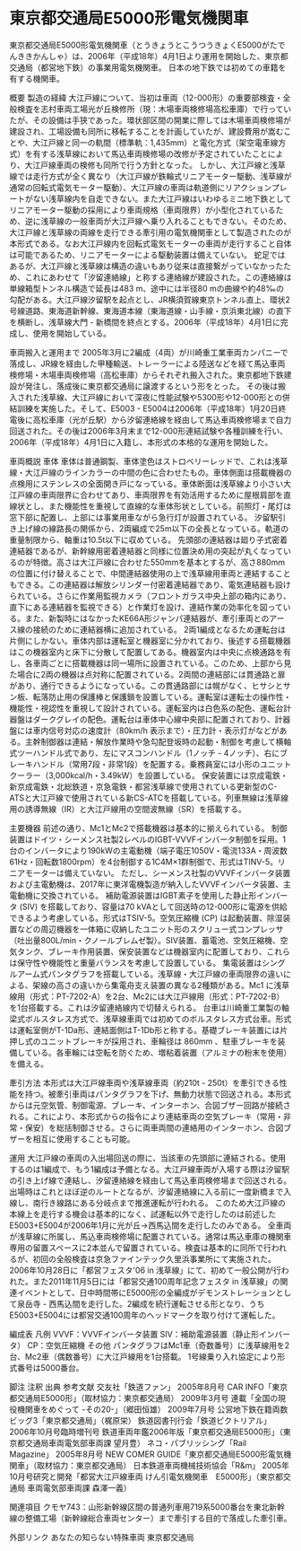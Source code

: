 # 東京都交通局E5000形電気機関車

東京都交通局E5000形電気機関車（とうきょうとこうつうきょくE5000がたでんききかんしゃ）は、2006年（平成18年）4月1日より運用を開始した、東京都交通局（都営地下鉄）の事業用電気機関車。
日本の地下鉄では初めての車籍を有する機関車。

概要
製造の経緯
大江戸線について、当初は車両（12-000形）の重要部検査・全般検査を志村車両工場光が丘検修所（現：木場車両検修場高松車庫）で行っていたが、その設備は手狭であった。環状部区間の開業に際しては木場車両検修場が建設され、工場設備も同所に移転することを計画していたが、建設費用が嵩むことや、大江戸線と同一の軌間（標準軌：1,435mm）と電化方式（架空電車線方式）を有する浅草線において馬込車両検修場の改修が予定されていたことにより、大江戸線車両の検修も同所で行う方針となった。
しかし、大江戸線と浅草線では走行方式が全く異なり（大江戸線が鉄輪式リニアモーター駆動、浅草線が通常の回転式電気モーター駆動）、大江戸線の車両は軌道側にリアクションプレートがない浅草線内を自走できない。また大江戸線はいわゆるミニ地下鉄としてリニアモーター駆動の採用により車両規格（車両限界）が小型化されているため、逆に浅草線の一般車両が大江戸線へ乗り入れることもできない。そのため、大江戸線と浅草線の両線を走行できる牽引用の電気機関車として製造されたのが本形式である。なお大江戸線内を回転式電気モーターの車両が走行すること自体は可能であるため、リニアモーターによる駆動装置は備えていない。
蛇足ではあるが、大江戸線と浅草線は構造の違いもあり従来は直接繋がっていなかったため、これにあわせて「汐留連絡線」と称する連絡線が建設された。この連絡線は単線箱型トンネル構造で延長は483 m、途中には半径80 mの曲線や約48‰の勾配がある。大江戸線汐留駅を起点とし、JR横須賀線東京トンネル直上、環状2号線道路、東海道新幹線、東海道本線（東海道線・山手線・京浜東北線）の直下を横断し、浅草線大門 - 新橋間を終点とする。2006年（平成18年）4月1日に完成し、使用を開始している。

車両搬入と運用まで
2005年3月に2編成（4両）が川崎重工業車両カンパニーで落成し、JR線を経由した甲種輸送、トレーラーによる陸送などを経て馬込車両検修場・木場車両検修場（高松車庫）からそれぞれ搬入された。東京都地下鉄建設が発注し、落成後に東京都交通局に譲渡するという形をとった。
その後は搬入された浅草線、大江戸線において深夜に性能試験や5300形や12-000形との併結訓練を実施した。そして、E5003 - E5004は2006年（平成18年）1月20日終電後に高松車庫（光が丘駅）から汐留連絡線を経由して馬込車両検修場まで自力回送された。その後は2006年3月末まで12-000形連結試験や各種訓練を行い、2006年（平成18年）4月1日に入籍し、本形式の本格的な運用を開始した。

車両概説
車体
車体は普通鋼製、車体塗色はストロベリーレッドで、これは浅草線・大江戸線のラインカラーの中間の色に合わせたもの。車体側面は搭載機器の点検用にステンレスの全面開き戸になっている。車体断面は浅草線より小さい大江戸線の車両限界に合わせてあり、車両限界を有効活用するために屋根肩部を直線状とし、また機能性を重視して直線的な車体形状としている。前照灯・尾灯は窓下部に配置し、上部には事業用車ながら急行灯が設置されている。
汐留駅引き上げ線の線路長の関係から、2両編成で25m以下の全長となっている。軌道の重量制限から、軸重は10.5t以下に収めている。
先頭部の連結器は廻り子式密着連結器であるが、新幹線用密着連結器と同様に位置決め用の突起が丸くなっているのが特徴。高さは大江戸線に合わせた550mmを基本とするが、高さ880mmの位置に付け替えることで、中間連結器使用の上で浅草線用車両と連結することもできる。この連結器は解放シリンダー付密着連結器であり、電気連結器も設けられている。さらに作業用監視カメラ（フロントガラス中央上部の箱内にあり、直下にある連結器を監視できる）と作業灯を設け、連結作業の効率化を図っている。また、新製時にはなかったKE66A形ジャンパ連結器が、牽引車両とのアース線の接続のために連結器横に追加されている。
2両1編成となるため運転台は片側にしかない。車体内部は運転室と機器室に分かれており、後述する搭載機器はこの機器室内と床下に分散して配置してある。機器室内は中央に点検通路を有し、各車両ごとに搭載機器は同一場所に設置されている。このため、上部から見た場合に2両の機器は点対称に配置されている。2両間の連結部には貫通路と扉があり、通行できるようになっている。この貫通路部には幌がなく、ヒサシとサン板、転落防止用の保護棒と保護鎖を設置している。運転室は運転士の操作性・機能性・視認性を重視して設計されている。運転室内は白色系の配色、運転台計器盤はダークグレイの配色。運転台は車体中心線中央部に配置されており、計器盤には車内信号対応の速度計（80km/h 表示まで）・圧力計・表示灯がなどがある。主幹制御器は連結・解放作業時や急勾配登坂時の起動・制御を考慮して横軸式ツーハンドル式であり、左にマスコンハンドル（1ノッチ - 4ノッチ）、右にブレーキハンドル（常用7段・非常1段）を配置する。乗務員室には小形のユニットクーラー（3,000kcal/h・3.49kW）を設置している。
保安装置には京成電鉄・新京成電鉄・北総鉄道・京急電鉄・都営浅草線で使用されている更新型のC-ATSと大江戸線で使用されている新CS-ATCを搭載している。列車無線は浅草線用の誘導無線（IR）と大江戸線用の空間波無線（SR）を搭載する。

主要機器
前述の通り、Mc1とMc2で搭載機器は基本的に揃えられている。
制御装置はドイツ・シーメンス社製2レベルのIGBT-VVVFインバータ制御を採用。1台のインバータにより190kWの主電動機（端子電圧1050V・電流133A・周波数61Hz・回転数1800rpm）を4台制御する1C4M×1群制御で、形式はTINV-5。リニアモーターは備えていない。
ただし、シーメンス社製のVVVFインバータ装置および主電動機は、2017年に東洋電機製造が納入したVVVFインバータ装置、主電動機に交換されている。
補助電源装置はIGBT素子を使用した静止形インバータ (SIV) を搭載しており、容量は70 kVAとして回送時の12-000形に電源を供給できるよう考慮している。形式はTSIV-5。空気圧縮機 (CP) は起動装置、除湿装置などの周辺機器を一体箱に収納したユニット形のスクリュー式コンプレッサ（吐出量800L/min・クノールブレムゼ製）。SIV装置、蓄電池、空気圧縮機、空気タンク、ブレーキ作用装置、保安装置などは機器室内に配置しており、これらは保守性や機能性と重量バランスを考慮して設置している。
集電装置はシングルアーム式パンタグラフを搭載している。浅草線・大江戸線の車両限界の違いによる、架線の高さの違いから集電舟支え装置の異なる2種類がある。Mc1 に浅草線用（形式：PT-7202-A）を2台、Mc2には大江戸線用（形式：PT-7202-B）を1台搭載する。これは汐留連絡線内で切替えられる。
台車は川崎重工業製の軸梁式ボルスタレス方式で、浅草線車両では初めてのボルスタレス方式台車。形式は運転室側がT-1Da形、連結面側はT-1Db形と称する。基礎ブレーキ装置には片押し式のユニットブレーキが採用され、車輪径は 860mm 、駐車ブレーキを装備している。各車輪には空転を防ぐため、増粘着装置（アルミナの粉末を使用）を備える。

牽引方法
本形式は大江戸線車両や浅草線車両（約210t - 250t）を牽引できる性能を持つ。被牽引車両はパンタグラフを下げ、無動力状態で回送される。本形式からは元空気管、制御電源、ブレーキ、インターホン、合図ブザー回路が接続される。これにより、本形式からの指令により連結車両の空気ブレーキ（常用・非常・保安）を総括制御させる。さらに両車両間の連絡用のインターホン、合図ブザーを相互に使用することも可能。

運用
大江戸線の車両の入出場回送の際に、当該車の先頭部に連結される。使用するのは1編成で、もう1編成は予備となる。大江戸線車両が入場する際は汐留駅の引き上げ線で連結し、汐留連絡線を経由して馬込車両検修場まで回送される。出場時はこれとほぼ逆のルートとなるが、汐留連絡線に入る前に一度新橋まで入線し、南行き線路にある分岐点まで推進運転が行われる。
このため大江戸線の本線上を走行する機会は基本的になく、試運転以外で走行したのは前述したE5003+E5004が2006年1月に光が丘→西馬込間を走行したのみである。
全車両が浅草線に所属し、馬込車両検修場に配置されている。通常は馬込車庫の機関車専用の留置スペースに2本並んで留置されている。検査は基本的に同所で行われるが、初回の全般検査は京急ファインテック久里浜事業所にて実施された。
2006年10月28日に「都営フェスタ'06 in 浅草線」にて、初めて一般公開が行われた。また2011年11月5日には「都営交通100周年記念フェスタ in 浅草線」の関連イベントとして、日中時間帯にE5000形の全編成がデモンストレーションとして泉岳寺 - 西馬込間を走行した。2編成を続行運転させる形となり、うちE5003+E5004には都営交通100周年のヘッドマークを取り付けて運転した。

編成表
凡例
VVVF：VVVFインバータ装置
SIV：補助電源装置（静止形インバータ）
CP：空気圧縮機
その他
パンタグラフはMc1車（奇数番号）に浅草線用を2台、Mc2車（偶数番号）に大江戸線用を1台搭載。
1号線乗り入れ協定により形式番号は5000番台。

脚注
注釈
出典
参考文献
交友社「鉄道ファン」
2005年8月号 CAR INFO「東京都交通局E5000形」（取材協力：東京都交通局）
2009年3月号 連載「全国の現役機関車をめぐって -その20-」（郷田恒雄）
2009年7月号 公営地下鉄在籍両数ビッグ3「東京都交通局」（梶原栄）
鉄道図書刊行会「鉄道ピクトリアル」
2006年10月号臨時増刊号 鉄道車両年鑑2006年版「東京都交通局E5000形」（東京都交通局車両電気部車両課 望月豊）
ネコ・パブリッシング「Rail Magazine」
2005年8月号 NEW COMER GUIDE「東京都交通局E5000形電気機関車」（取材協力：東京都交通局）
日本鉄道車両機械技術協会「R&m」
2005年10月号研究と開発「都営大江戸線車両 けん引電気機関車　E5000形」（東京都交通局 車両電気部車両課 森澤一義）

関連項目
クモヤ743：山形新幹線区間の普通列車用719系5000番台を東北新幹線の整備工場（新幹線総合車両センター）まで牽引する目的で落成した牽引車。

外部リンク
あなたの知らない特殊車両 東京都交通局